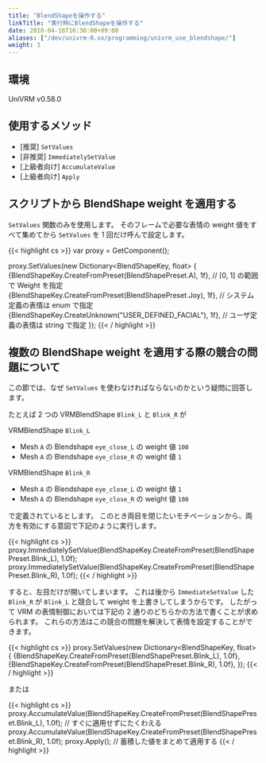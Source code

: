 ```yaml
---
title: "BlendShapeを操作する"
linkTitle: "実行時にBlendShapeを操作する"
date: 2018-04-16T16:30:00+09:00
aliases: ["/dev/univrm-0.xx/programming/univrm_use_blendshape/"]
weight: 3
---
```

## 環境
UniVRM v0.58.0

## 使用するメソッド

* [推奨] `SetValues`
* [非推奨] `ImmediatelySetValue`
* [上級者向け] `AccumulateValue`
* [上級者向け] `Apply`

## スクリプトから BlendShape weight を適用する

`SetValues` 関数のみを使用します。
そのフレームで必要な表情の weight 値をすべて集めてから `SetValues` を 1 回だけ呼んで設定します。

{{< highlight cs >}}
var proxy = GetComponent<VRMBlendShapeProxy>();

proxy.SetValues(new Dictionary<BlendShapeKey, float>
{
    {BlendShapeKey.CreateFromPreset(BlendShapePreset.A), 1f}, // [0, 1] の範囲で Weight を指定
    {BlendShapeKey.CreateFromPreset(BlendShapePreset.Joy), 1f}, // システム定義の表情は enum で指定
    {BlendShapeKey.CreateUnknown("USER_DEFINED_FACIAL"), 1f}, // ユーザ定義の表情は string で指定
});
{{< / highlight >}}

## 複数の BlendShape weight を適用する際の競合の問題について

この節では、なぜ `SetValues` を使わなければならないのかという疑問に回答します。

たとえば 2 つの VRMBlendShape `Blink_L` と `Blink_R` が

VRMBlendShape `Blink_L`

* Mesh `A` の Blendshape `eye_close_L` の weight 値 `100`
* Mesh `A` の Blendshape `eye_close_R` の weight 値 `1`

VRMBlendShape `Blink_R`

* Mesh `A` の Blendshape `eye_close_L` の weight 値 `1`
* Mesh `A` の Blendshape `eye_close_R` の weight 値 `100`

で定義されているとします。
このとき両目を閉じたいモチベーションから、両方を有効にする意図で下記のように実行します。

{{< highlight cs >}}
proxy.ImmediatelySetValue(BlendShapeKey.CreateFromPreset(BlendShapePreset.Blink_L), 1.0f);
proxy.ImmediatelySetValue(BlendShapeKey.CreateFromPreset(BlendShapePreset.Blink_R), 1.0f);
{{< / highlight >}}

すると、左目だけが開いてしまいます。
これは後から `ImmediateSetValue` した `Blink_R` が `Blink_L` と競合して weight を上書きしてしまうからです。
したがって VRM の表情制御においては下記の 2 通りのどちらかの方法で書くことが求められます。
これらの方法はこの競合の問題を解決して表情を設定することができます。

{{< highlight cs >}}
proxy.SetValues(new Dictionary<BlendShapeKey, float>
{
    {BlendShapeKey.CreateFromPreset(BlendShapePreset.Blink_L), 1.0f},
    {BlendShapeKey.CreateFromPreset(BlendShapePreset.Blink_R), 1.0f},
});
{{< / highlight >}}

または

{{< highlight cs >}}
proxy.AccumulateValue(BlendShapeKey.CreateFromPreset(BlendShapePreset.Blink_L), 1.0f); // すぐに適用せずにたくわえる
proxy.AccumulateValue(BlendShapeKey.CreateFromPreset(BlendShapePreset.Blink_R), 1.0f);
proxy.Apply(); // 蓄積した値をまとめて適用する
{{< / highlight >}}
